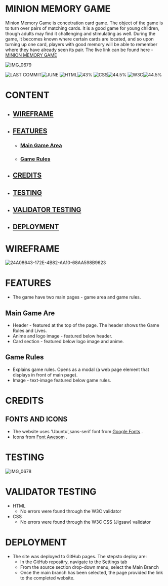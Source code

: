 # MINION MEMORY GAME
Minion Memory Game is concetration card game. The object of the game is to turn over pairs of matching cards. It is a good game for young children, though adults may find it challenging and stimulating as well. During the game, it becomes known where certain cards are located, and so upon turning up one card, players with good memory will be able to remember where they have already seen its pair.
The live link can be found here - [MINION MEMORY GAME](https://indrakens.github.io/minion-memory-game/)

![IMG_0679](https://github.com/Indrakens/minion-memory-game/assets/127971416/936daf30-3a43-4400-997f-ca109d579486)

![LAST COMMIT]( https://placehold.co/125x35/3a3b3d/ffffff?text=LAST+COMMIT )![JUNE]( https://placehold.co/100x35/fec900/ffffff?text=JUNE ) ![HTML]( https://placehold.co/80x35/3a3b3d/ffffff?text=HTML )![43%]( https://placehold.co/80x35/db2700/ffffff?text=46.2% ) ![CSS]( https://placehold.co/80x35/3a3b3d/ffffff?text=CSS )![44.5%]( https://placehold.co/80x35/074cff/ffffff?text=42.2% ) ![W3C]( https://placehold.co/80x35/3a3b3d/ffffff?text=W3C )![44.5%]( https://placehold.co/105x35/69c404/ffffff?text=VALIDATED )

# CONTENT
* ## [WIREFRAME]( https://github.com/Indrakens/minion-memory-game#wireframe )
* ## [FEATURES]( https://github.com/Indrakens/minion-memory-game#features )
   * ### [Main Game Area]( https://github.com/Indrakens/minion-memory-game#main-game-are )
   * ### [Game Rules]( https://github.com/Indrakens/minion-memory-game#game-rules )
* ## [CREDITS]( https://github.com/Indrakens/minion-memory-game#credits-1 )
* ## [TESTING]( https://github.com/Indrakens/minion-memory-game#testing-1 )
* ## [VALIDATOR TESTING]( https://github.com/Indrakens/minion-memory-game#validator-testing-1 )
* ## [DEPLOYMENT]( https://github.com/Indrakens/minion-memory-game#deployment-1 )

# WIREFRAME
![24A08643-172E-4B82-AA10-68AA598B9623](https://github.com/Indrakens/minion-memory-game/assets/127971416/521a3edc-1f01-4c5d-9dbc-22ccfd840af1)

# FEATURES
* The game have two main pages - game area and game rules. 
## Main Game Are
* Header - featured at the top of the page. The header shows the Game Rules and Lives.
* Anime and logo image - featured below header.
* Card section - featured below logo image and anime.
## Game Rules
* Explains game rules. Opens as a modal (a web page element that displays in front of main page).
* Image - text-image featured below game rules.

# CREDITS
## FONTS AND ICONS
* The website uses 'Ubuntu',sans-serif font from [Google Fonts]( https://fonts.google.com/ ) .
* Icons from [Font Awesom]( https://fontawesome.com/ ) .

# TESTING
![IMG_0678](https://github.com/Indrakens/minion-memory-game/assets/127971416/520d4de1-ecc5-4e84-9556-31771a743b46)
# VALIDATOR TESTING
* HTML
   * No errors were found through the W3C validator
* CSS
   * No errors were found through the W3C CSS (Jigsaw) validator

# DEPLOYMENT
* The site was deployed to GitHub pages. The stepsto deploy are:
   *  In the GitHub repositry, navigate to the Settings tab
   *  From the source section drop-down menu, select the Main Branch 
   *  Once the main branch has been selected, the page provided the link to the completed website.
